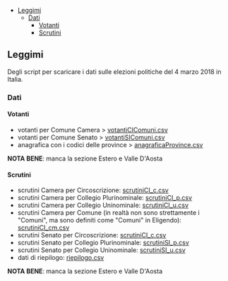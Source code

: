 <!-- TOC -->

- [Leggimi](#leggimi)
    - [Dati](#dati)
        - [Votanti](#votanti)
        - [Scrutini](#scrutini)

<!-- /TOC -->

## Leggimi

Degli script per scaricare i dati sulle elezioni politiche del 4 marzo 2018 in Italia.

### Dati

#### Votanti

- votanti per Comune Camera > [votantiCIComuni.csv](./dati/votantiCIComuni.csv)
- votanti per Comune Senato > [votantiSIComuni.csv](./dati/votantiSIComuni.csv)
- anagrafica con i codici delle province > [anagraficaProvince.csv](./dati/anagraficaProvince.csv)

**NOTA BENE**: manca la sezione Estero e Valle D'Aosta

#### Scrutini

- scrutini Camera per Circoscrizione: [scrutiniCI_c.csv](./dati/scrutiniCI_c.csv)
- scrutini Camera per Collegio Plurinominale: [scrutiniCI_p.csv](./dati/scrutiniCI_p.csv)
- scrutini Camera per Collegio Uninominale: [scrutiniCI_u.csv](./dati/scrutiniCI_u.csv)
- scrutini Camera per Comune (in realtà non sono strettamente i "Comuni", ma sono definiti come "Comuni" in Eligendo): [scrutiniCI_cm.csv](./dati/scrutiniCI_cm.csv)
- scrutini Senato per Circoscrizione: [scrutiniCI_c.csv](./dati/scrutiniSI_c.csv)
- scrutini Senato per Collegio Plurinominale: [scrutiniSI_p.csv](./dati/scrutiniSI_p.csv)
- scrutini Senato per Collegio Uninominale: [scrutiniSI_u.csv](./dati/scrutiniSI_u.csv)
- dati di riepilogo: [riepilogo.csv](./dati/riepilogo.csv)


**NOTA BENE**: manca la sezione Estero e Valle D'Aosta